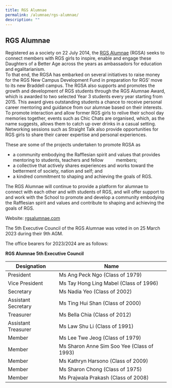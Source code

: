 ```yaml
---
title: RGS Alumnae
permalink: /alumnae/rgs-alumnae/
description: ""
---
```

## RGS Alumnae

Registered as a society on 22 July 2014, the [RGS Alumnae](http://rgsalumnae.com/) (RGSA) seeks to connect members with RGS girls to inspire, enable and engage these Daughters of a Better Age across the years as ambassadors for education and egalitarianism.  
To that end, the RGSA has embarked on several initiatives to raise money for the RGS New Campus Development Fund in preparation for RGS’ move to its new Braddell campus. The RGSA also supports and promotes the growth and development of RGS students through the RGS Alumnae Award, which is awarded to two selected Year 3 students every year starting from 2015. This award gives outstanding students a chance to receive personal career mentoring and guidance from our alumnae based on their interests. To promote interaction and allow former RGS girls to relive their school day memories together, events such as Chic Chats are organised, which, as the name suggests, allows them to catch up over drinks in a casual setting. Networking sessions such as Straight Talk also provide opportunities for RGS girls to share their career expertise and personal experiences.

These are some of the projects undertaken to promote RGSA as

*   a community embodying the Rafflesian spirit and values that provides mentoring to students, teachers and fellow          members;
*   a collective that actively shares experiences and works toward the betterment of society, nation and self; and
*   a kindred commitment to shaping and achieving the goals of RGS.

The RGS Alumnae will continue to provide a platform for alumnae to connect with each other and with students of RGS, and will offer support to and work with the School to promote and develop a community embodying the Rafflesian spirit and values and contribute to shaping and achieving the goals of RGS.

Website: [rgsalumnae.com](http://rgsalumnae.com/)

The 5th Executive Council of the RGS Alumnae was voted in on 25 March 2023 during their 9th AGM.

The office bearers for 2023/2024 are as follows:

**RGS Alumnae 5th Executive Council**

| Designation | Name | 
| -------- | -------- | 
| President    | Ms Ang Peck Ngo (Class of 1979) | 
| Vice President    | Ms Tay Hong Ling Mabel (Class of 1996) | 
| Secretary    | Ms Nadia Yeo (Class of 2002) | 
| Assistant Secretary    | Ms Ting Hui Shan (Class of 2000) | 
| Treasurer    | Ms Bella Chia (Class of 2012) | 
| Assistant Treasurer    | Ms Law Shu Li (Class of 1991) |
| Member    | Ms Lee Twe Jeog (Class of 1979) | 
| Member   | Ms Sharon Anne Sim Soo Yee (Class of 1993) | 
| Member   | Ms Kathryn Harsono (Class of 2009) | 
| Member    | Ms Sharon Chong (Class of 1975) | 
| Member   | Ms Prajwala Prakash (Class of 2008) | 